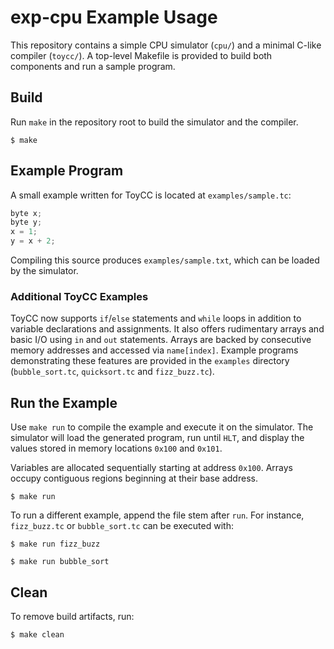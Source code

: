 # exp-cpu Example Usage

This repository contains a simple CPU simulator (`cpu/`) and a minimal C-like compiler (`toycc/`). A top-level Makefile is provided to build both components and run a sample program.

## Build

Run `make` in the repository root to build the simulator and the compiler.

```
$ make
```

## Example Program

A small example written for ToyCC is located at `examples/sample.tc`:

```c
byte x;
byte y;
x = 1;
y = x + 2;
```

Compiling this source produces `examples/sample.txt`, which can be loaded by the simulator.

### Additional ToyCC Examples

ToyCC now supports `if`/`else` statements and `while` loops in addition to
variable declarations and assignments. It also offers rudimentary arrays and
basic I/O using `in` and `out` statements. Arrays are backed by consecutive
memory addresses and accessed via `name[index]`. Example programs demonstrating
these features are provided in the `examples` directory (`bubble_sort.tc`,
`quicksort.tc` and `fizz_buzz.tc`).

## Run the Example

Use `make run` to compile the example and execute it on the simulator. The simulator will load the generated program, run until `HLT`, and display the values stored in memory locations `0x100` and `0x101`.

Variables are allocated sequentially starting at address `0x100`. Arrays occupy
contiguous regions beginning at their base address.

```
$ make run
```

To run a different example, append the file stem after `run`. For instance,
`fizz_buzz.tc` or `bubble_sort.tc` can be executed with:

```
$ make run fizz_buzz
```

```
$ make run bubble_sort
```

## Clean

To remove build artifacts, run:

```
$ make clean
```
